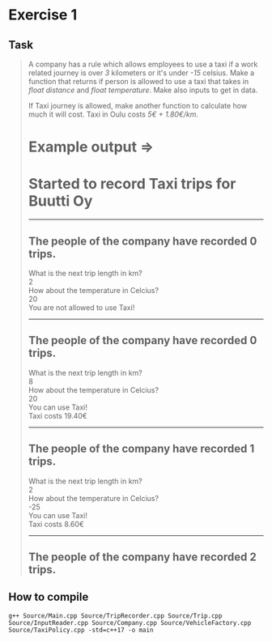 # Exercise 1

## Task

> A company has a rule which allows employees to use a taxi if a work related journey is over *3* kilometers or it's under *-15* celsius. Make a function that returns if person is allowed to use a taxi that takes in *float distance* and *float temperature*. Make also inputs to get in data.
>
> If Taxi journey is allowed, make another function to calculate how much it will cost. Taxi in Oulu costs *5€ + 1.80€/km*.
>
> Example output =>  
> ==========================================  
> Started to record Taxi trips for Buutti Oy  
> ==========================================
>
> -------------------------------------------------  
> The people of the company have recorded 0 trips.  
> -------------------------------------------------
>
> What is the next trip length in km?  
> 2  
> How about the temperature in Celcius?  
> 20  
> You are not allowed to use Taxi!  
>
> -------------------------------------------------  
> The people of the company have recorded 0 trips.  
> -------------------------------------------------
>
> What is the next trip length in km?  
> 8  
> How about the temperature in Celcius?  
> 20  
> You can use Taxi!  
> Taxi costs 19.40€  
>
> -------------------------------------------------  
> The people of the company have recorded 1 trips.  
> -------------------------------------------------  
>
> What is the next trip length in km?  
> 2  
> How about the temperature in Celcius?  
> -25  
> You can use Taxi!  
> Taxi costs 8.60€
>
> -------------------------------------------------  
> The people of the company have recorded 2 trips.  
> -------------------------------------------------

## How to compile

```
g++ Source/Main.cpp Source/TripRecorder.cpp Source/Trip.cpp Source/InputReader.cpp Source/Company.cpp Source/VehicleFactory.cpp Source/TaxiPolicy.cpp -std=c++17 -o main
```